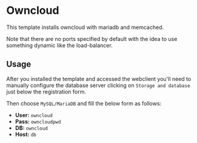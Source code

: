 Owncloud
========

This template installs owncloud with mariadb and memcached.

Note that there are no ports specified by default with the idea to use something
dynamic like the load-balancer.

Usage
-----

After you installed the template and accessed the webclient you'll need to
manually configure the database server clicking on `Storage and database`
just below the registration form.

Then choose `MySQL/MariaDB` and fill the below form as follows:

- **User:** `owncloud`
- **Pass:** `owncloudpwd`
- **DB:** `owncloud`
- **Host:** `db`
